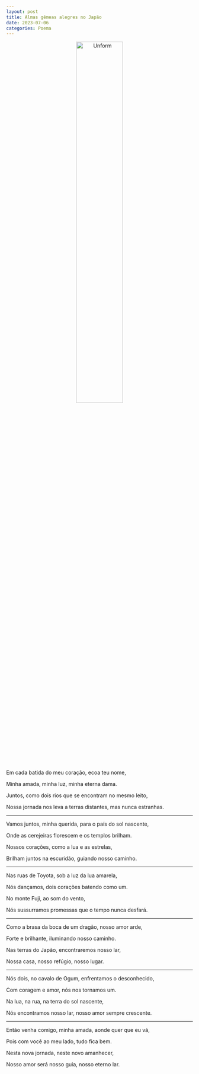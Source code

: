 ```yaml
---
layout: post
title: Almas gêmeas alegres no Japão
date: 2023-07-06
categories: Poema
---
```


<p align="center">
<img src="{{ site.baseurl }}/images/2023-07-06-Almas-gemeas-alegres-no-Japao.png" height="50%" width="50%" alt="Unform" />
</p>

Em cada batida do meu coração, ecoa teu nome,

Minha amada, minha luz, minha eterna dama.

Juntos, como dois rios que se encontram no mesmo leito,

Nossa jornada nos leva a terras distantes, mas nunca estranhas.

---

Vamos juntos, minha querida, para o país do sol nascente,

Onde as cerejeiras florescem e os templos brilham.

Nossos corações, como a lua e as estrelas,

Brilham juntos na escuridão, guiando nosso caminho.

---

Nas ruas de Toyota, sob a luz da lua amarela,

Nós dançamos, dois corações batendo como um.

No monte Fuji, ao som do vento,

Nós sussurramos promessas que o tempo nunca desfará.

---

Como a brasa da boca de um dragão, nosso amor arde,

Forte e brilhante, iluminando nosso caminho.

Nas terras do Japão, encontraremos nosso lar,

Nossa casa, nosso refúgio, nosso lugar.

---

Nós dois, no cavalo de Ogum, enfrentamos o desconhecido,

Com coragem e amor, nós nos tornamos um.

Na lua, na rua, na terra do sol nascente,

Nós encontramos nosso lar, nosso amor sempre crescente.

---

Então venha comigo, minha amada, aonde quer que eu vá,

Pois com você ao meu lado, tudo fica bem.

Nesta nova jornada, neste novo amanhecer,

Nosso amor será nosso guia, nosso eterno lar.


